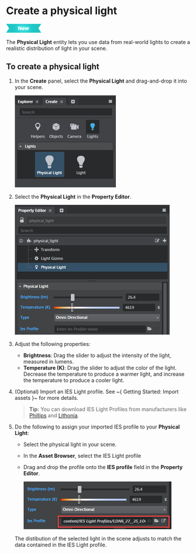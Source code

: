 # Create a physical light

[![NEW](../../../images/new.png "What else is new in v1.9?")](../../../release_notes/readme_1.9.html)

The **Physical Light** entity lets you use data from real-world lights to create a realistic distribution of light in your scene.

## To create a physical light

1. In the **Create** panel, select the **Physical Light** and drag-and-drop it into your scene.

	![](../../../images/physical_light_create.png)

2. Select the **Physical Light** in the **Property Editor**.

	![](../../../images/physical_light_property_ed.png)

3. Adjust the following properties:
  	- **Brightness**: Drag the slider to adjust the intensity of the light, measured in lumens.
  	- **Temperature (K)**: Drag the slider to adjust the color of the light. Decrease the temperature to produce a warmer light, and increase the temperature to produce a cooler light.

4. (Optional) Import an IES Light profile. See ~{ Getting Started: Import assets }~ for more details.

	>**Tip:** You can download IES Light Profiles from manufacturers like [Phillips](http://www.usa.lighting.philips.com/support/support/literature/photometric-data) and [Lithonia](http://lithonia.com/photometrics.aspx).

5. Do the following to assign your imported IES profile to your **Physical Light**:
  	- Select the physical light in your scene.
  	- In the **Asset Browser**, select the IES Light profile
  	- Drag and drop the profile onto the **IES profile** field in the **Property Editor**.

  		![](../../../images/physical_light_property_ed_ies.png)

  	The distibution of the selected light in the scene adjusts to match the data contained in the IES Light profile.
